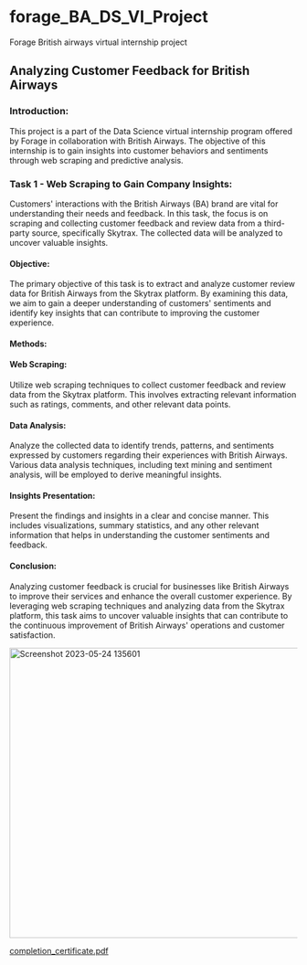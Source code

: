 # forage_BA_DS_VI_Project
Forage British airways virtual internship project

## Analyzing Customer Feedback for British Airways


### Introduction:
This project is a part of the Data Science virtual internship program offered by Forage in collaboration with British Airways. The objective of this internship is to gain insights into customer behaviors and sentiments through web scraping and predictive analysis.

### Task 1 - Web Scraping to Gain Company Insights:
Customers' interactions with the British Airways (BA) brand are vital for understanding their needs and feedback. In this task, the focus is on scraping and collecting customer feedback and review data from a third-party source, specifically Skytrax. The collected data will be analyzed to uncover valuable insights.

#### Objective:
The primary objective of this task is to extract and analyze customer review data for British Airways from the Skytrax platform. By examining this data, we aim to gain a deeper understanding of customers' sentiments and identify key insights that can contribute to improving the customer experience.

#### Methods:

#### Web Scraping: 
Utilize web scraping techniques to collect customer feedback and review data from the Skytrax platform. This involves extracting relevant information such as ratings, comments, and other relevant data points.

#### Data Analysis: 
Analyze the collected data to identify trends, patterns, and sentiments expressed by customers regarding their experiences with British Airways. Various data analysis techniques, including text mining and sentiment analysis, will be employed to derive meaningful insights.

#### Insights Presentation: 
Present the findings and insights in a clear and concise manner. This includes visualizations, summary statistics, and any other relevant information that helps in understanding the customer sentiments and feedback.

#### Conclusion:
Analyzing customer feedback is crucial for businesses like British Airways to improve their services and enhance the overall customer experience. By leveraging web scraping techniques and analyzing data from the Skytrax platform, this task aims to uncover valuable insights that can contribute to the continuous improvement of British Airways' operations and customer satisfaction.




<img width="508" alt="Screenshot 2023-05-24 135601" src="https://github.com/monika-sahay/forage_BA_DS_VI_Project/assets/1956409/c42294e4-f136-475a-9464-246559f52218">


[completion_certificate.pdf](https://github.com/monika-sahay/forage_BA_DS_VI_Project/files/11554195/completion_certificate.pdf)

